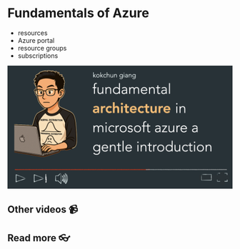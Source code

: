 # Fundamentals of Azure

- resources 
- Azure portal
- resource groups
- subscriptions

<a href="https://youtu.be/eVBC8DiR8N0" target="_blank">
  <img src="https://github.com/kokchun/assets/blob/main/azure/architecture.png?raw=true" alt="DESCRIPTION" width="600">
</a>



## Other videos 📹

## Read more 👓
